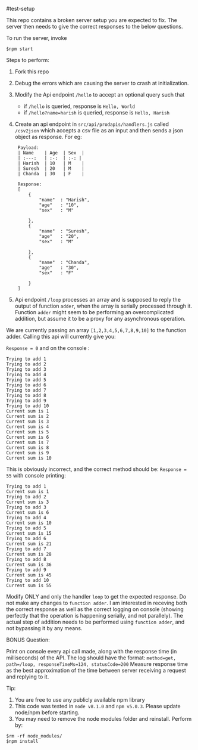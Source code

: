 #test-setup

This repo contains a broken server setup you are expected to fix. The server then needs to give the correct responses to the below questions. 

To run the server, invoke
```
$npm start
```

Steps to perform:

1. Fork this repo

2. Debug the errors which are causing the server to crash at initialization.

3. Modify the Api endpoint `/hello` to accept an optional query such that
	* if `/hello` is queried, response is `Hello, World`
	* if `/hello?name=harish` is queried, response is `Hello, Harish`

4. Create an api endpoint in `src/api/prodapis/handlers.js` called `/csv2json` which accepts a csv file as an input and then sends a json object as response.
	For eg:
		
        Payload:
		| Name    | Age  | Sex  |
		| :---:   | :-:  | :-: |
		| Harish  | 10   | M 	|
		| Suresh  | 20   | M 	|
		| Chanda  | 30   | F 	|
	
    	Response: 
        [
        	{	
        		"name"	: "Harish",
        		"age"	: "10",
        		"sex"	: "M"
        
        	},
        	{	
        		"name"	: "Suresh",
        		"age"	: "20",
        		"sex"	: "M"
        
        	},
        	{	
        		"name"	: "Chanda",
        		"age"	: "30",
        		"sex"	: "F"
        
        	}
        ]

5. Api endpoint `/loop` processes an array and is supposed to reply the output of function `adder`, when the array is serially processed through it. Function `adder` might seem to be performing an overcomplicated addition, but assume it to be a proxy for any asynchronous operation.

We are currently passing an array `[1,2,3,4,5,6,7,8,9,10]` to the function adder. Calling this api will currently give you:

`Response = 0` 
and on the console : 
```
Trying to add 1
Trying to add 2
Trying to add 3
Trying to add 4
Trying to add 5
Trying to add 6
Trying to add 7
Trying to add 8
Trying to add 9
Trying to add 10
Current sum is 1
Current sum is 2
Current sum is 3
Current sum is 4
Current sum is 5
Current sum is 6
Current sum is 7
Current sum is 8
Current sum is 9
Current sum is 10
```

This is obviously incorrect, and the correct method should be:
`Response = 55`
with console printing:
```
Trying to add 1
Current sum is 1
Trying to add 2
Current sum is 3
Trying to add 3
Current sum is 6
Trying to add 4
Current sum is 10
Trying to add 5
Current sum is 15
Trying to add 6
Current sum is 21
Trying to add 7
Current sum is 28
Trying to add 8
Current sum is 36
Trying to add 9
Current sum is 45
Trying to add 10
Current sum is 55
```

Modify ONLY and only the handler `loop` to get the expected response. Do not make any changes to `function adder`. I am interested in receving both the correct response as well as the correct logging on console (showing perfectly that the operation is happening serially, and not parallely). The actual step of addition needs to be performed using `function adder`, and not bypassing it by any means.

BONUS Question:

Print on console every api call made, along with the response time (in milliseconds) of the API. The log should have the format:
```method=get, path=/loop, responseTimeMs=124, statusCode=200```
Measure response time as the best approximation of the time between server receiving a request and replying to it.


Tip:
1. You are free to use any publicly available npm library
2. This code was tested in `node v8.1.0` and `npm v5.0.3`. Please update node/npm before starting.
3. You may need to remove the node modules folder and reinstall. Perform by:
```
$rm -rf node_modules/
$npm install
```
